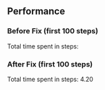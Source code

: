## Performance

### Before Fix (first 100 steps)

Total time spent in steps: 

### After Fix (first 100 steps)

Total time spent in steps: 4.20

